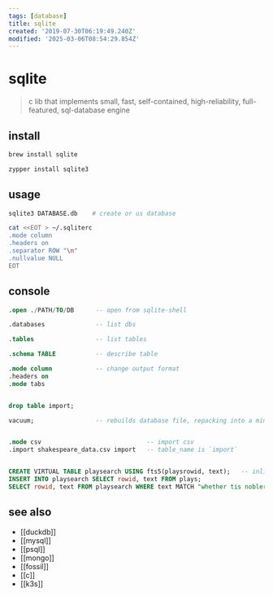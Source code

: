 ```yaml
---
tags: [database]
title: sqlite
created: '2019-07-30T06:19:49.240Z'
modified: '2025-03-06T08:54:29.854Z'
---
```


# sqlite

> c lib that implements small, fast, self-contained, high-reliability, full-featured, sql-database engine

## install

```sh
brew install sqlite

zypper install sqlite3
```

## usage

```sh
sqlite3 DATABASE.db    # create or us database

cat <<EOT > ~/.sqliterc
.mode column
.headers on
.separator ROW "\n"
.nullvalue NULL
EOT
```

## console
    
```sql
.open ./PATH/TO/DB      -- open from sqlite-shell

.databases              -- list dbs

.tables                 -- list tables

.schema TABLE           -- describe table

.mode column            -- change output format
.headers on
.mode tabs      


drop table import;

vacuum;                 -- rebuilds database file, repacking into a minimal amount of disk space


.mode csv                             -- import csv
.import shakespeare_data.csv import   -- table_name is `import`


CREATE VIRTUAL TABLE playsearch USING fts5(playsrowid, text);   -- inline text search - FTS5, a virtual table module
INSERT INTO playsearch SELECT rowid, text FROM plays;
SELECT rowid, text FROM playsearch WHERE text MATCH "whether tis nobler"; -- Now we can search for our soliloquy
```

## see also

- [[duckdb]]
- [[mysql]]
- [[psql]]
- [[mongo]]
- [[fossil]]
- [[c]]
- [[k3s]]
